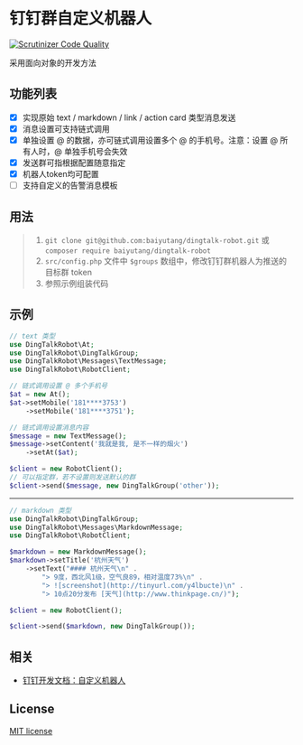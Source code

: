 # 钉钉群自定义机器人
[![Scrutinizer Code Quality](https://scrutinizer-ci.com/g/baiyutang/dingtalk/badges/quality-score.png?b=master&s=11172c454383990e38a320295a72cbd98f426cc6)](https://scrutinizer-ci.com/g/baiyutang/dingtalk/?branch=master)

采用面向对象的开发方法

## 功能列表

- [x] 实现原始 text / markdown / link / action card 类型消息发送
- [x] 消息设置可支持链式调用
- [x] 单独设置 @ 的数据，亦可链式调用设置多个 @ 的手机号。注意：设置 @ 所有人时，@ 单独手机号会失效
- [x] 发送群可指根据配置随意指定
- [x] 机器人token均可配置
- [ ] 支持自定义的告警消息模板

## 用法
> 1. `git clone git@github.com:baiyutang/dingtalk-robot.git` 或 `composer require baiyutang/dingtalk-robot`
> 2. `src/config.php` 文件中 `$groups` 数组中，修改钉钉群机器人为推送的目标群 token
> 3. 参照示例组装代码

## 示例
```php
// text 类型
use DingTalkRobot\At;
use DingTalkRobot\DingTalkGroup;
use DingTalkRobot\Messages\TextMessage;
use DingTalkRobot\RobotClient;

// 链式调用设置 @ 多个手机号
$at = new At();
$at->setMobile('181****3753')
    ->setMobile('181****3751');

// 链式调用设置消息内容
$message = new TextMessage();
$message->setContent('我就是我, 是不一样的烟火')
    ->setAt($at);

$client = new RobotClient();
// 可以指定群，若不设置则发送默认的群
$client->send($message, new DingTalkGroup('other'));
```
---
```php
// markdown 类型
use DingTalkRobot\DingTalkGroup;
use DingTalkRobot\Messages\MarkdownMessage;
use DingTalkRobot\RobotClient;

$markdown = new MarkdownMessage();
$markdown->setTitle('杭州天气')
    ->setText("#### 杭州天气\n" .
        "> 9度，西北风1级，空气良89，相对温度73%\n" .
        "> ![screenshot](http://tinyurl.com/y4lbucte)\n" .
        "> 10点20分发布 [天气](http://www.thinkpage.cn/)");

$client = new RobotClient();

$client->send($markdown, new DingTalkGroup());
```
## 相关
* [钉钉开发文档：自定义机器人](https://open-doc.dingtalk.com/microapp/serverapi2/qf2nxq#-9)

## License
[MIT license](LICENSE)
